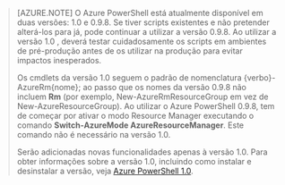 > [AZURE.NOTE] O Azure PowerShell está atualmente disponível em duas versões: 1.0 e 0.9.8. Se tiver scripts existentes e não pretender alterá-los para já, pode continuar a utilizar a versão 0.9.8. Ao utilizar a versão 1.0 , deverá testar cuidadosamente os scripts em ambientes de pré-produção antes de os utilizar na produção para evitar impactos inesperados.
>
> Os cmdlets da versão 1.0 seguem o padrão de nomenclatura {verbo}-AzureRm{nome}; ao passo que os nomes da versão 0.9.8 não incluem **Rm** (por exemplo, New-AzureRmResourceGroup em vez de New-AzureResourceGroup). Ao utilizar o Azure PowerShell 0.9.8, tem de começar por ativar o modo Resource Manager executando o comando **Switch-AzureMode AzureResourceManager**. Este comando não é necessário na versão 1.0.
>
> Serão adicionadas novas funcionalidades apenas à versão 1.0. Para obter informações sobre a versão 1.0, incluindo como instalar e desinstalar a versão, veja [Azure PowerShell 1.0](https://azure.microsoft.com/blog/azps-1-0/).



<!--HONumber=Jun16_HO2-->


